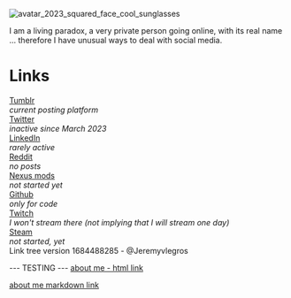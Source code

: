 
![avatar_2023_squared_face_cool_sunglasses](https://github.com/jeremyvlegros/Link-tree/assets/102573413/8d807d5f-186e-4995-837e-265ec9191843)

I am a living paradox, a very private person going online, with its real name ... therefore I have unusual ways to deal with social media.

# Links

<div>
	<a href="https://jeremyvlegros.tumblr.com/">
	 <div>Tumblr</div>
	</a>
	<div class="text_gray text_centered"><i>current posting platform</i></div>
 </div>

<div >
	<a href="https://twitter.com/jeremyvlegros">
	 <div>Twitter</div>
	</a>
	<div class="text_gray text_centered"><i>inactive since March 2023</i></div>
 </div>

<div >
	<a href="https://fr.linkedin.com/in/jeremyvlegros?trk=people-guest_people_search-card">
	 <div>LinkedIn</div>
	</a>
	<div class="text_gray text_centered"><i>rarely active</i></div>
 </div>

<div >
	<a href="https://www.reddit.com/user/jeremyvlegros">
	 <div>Reddit</div>
	</a>
	<div class="text_gray text_centered"><i>no posts</i></div>
 </div>

<div >
	<a href="https://www.nexusmods.com/users/152566508">
	 <div>Nexus mods</div>
	</a>
	<div class="text_gray text_centered"><i>not started yet</i></div>
 </div>

<div >
	<a href="https://github.com/jeremyvlegros">
	 <div>Github</div>
	</a>
	<div class="text_gray text_centered"><i> only for code</i></div>
 </div>

<div >
	<a href="https://www.twitch.tv/jeremyvlegros">
	 <div>Twitch</div>
	</a>
	<div class="text_gray text_centered"><i>I won't stream there (not implying that I will stream one day)</i></div>
 </div>

<div>
	<a href="https://steamcommunity.com/id/jeremyvlegros">
	 <div>Steam</div>
	</a>
	<div class="text_gray text_centered">
		<i> not started, yet</i>
	</div>
</div>

<span id="version">
	Link tree version 1684488285 - @Jeremyvlegros
</span>



































--- TESTING ---
<a href="about_me.md"> about me - html link</a>

[about me markdown link](about_me.md)





















